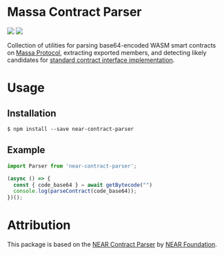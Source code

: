 # Massa Contract Parser

[![](https://img.shields.io/github/stars/NEARFoundation/near-contract-parser)](https://github.com/NEARFoundation/near-contract-parser)
[![](https://img.shields.io/npm/dt/near-contract-parser)](https://www.npmjs.com/package/near-contract-parser)

Collection of utilities for parsing base64-encoded WASM smart contracts on [Massa Protocol](https://massa.net), extracting exported members, and detecting likely candidates for [standard contract interface implementation](https://nomicon.io/Standards/README.html).

# Usage

## Installation

```text
$ npm install --save near-contract-parser
```

## Example

```js
import Parser from 'near-contract-parser';

(async () => {
  const { code_base64 } = await getBytecode("")
  console.log(parseContract(code_base64));
})();
```

# Attribution

This package is based on the [NEAR Contract Parser](https://github.com/nearfoundation/near-contract-parser) by [NEAR Foundation](https://near.org).
